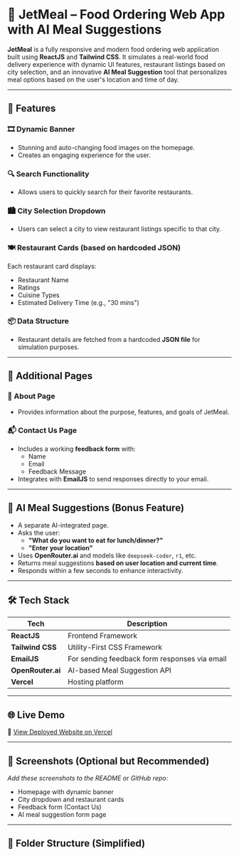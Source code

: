 # 🍱 JetMeal – Food Ordering Web App with AI Meal Suggestions

**JetMeal** is a fully responsive and modern food ordering web application built using **ReactJS** and **Tailwind CSS**. It simulates a real-world food delivery experience with dynamic UI features, restaurant listings based on city selection, and an innovative **AI Meal Suggestion** tool that personalizes meal options based on the user's location and time of day.

---

## 🚀 Features

### 🎞️ Dynamic Banner
- Stunning and auto-changing food images on the homepage.
- Creates an engaging experience for the user.

### 🔍 Search Functionality
- Allows users to quickly search for their favorite restaurants.

### 🏙️ City Selection Dropdown
- Users can select a city to view restaurant listings specific to that city.

### 🍽️ Restaurant Cards (based on hardcoded JSON)
Each restaurant card displays:
- Restaurant Name
- Ratings
- Cuisine Types
- Estimated Delivery Time (e.g., "30 mins")

### 📦 Data Structure
- Restaurant details are fetched from a hardcoded **JSON file** for simulation purposes.

---

## 📄 Additional Pages

### 🧾 About Page
- Provides information about the purpose, features, and goals of JetMeal.

### 📬 Contact Us Page
- Includes a working **feedback form** with:
  - Name
  - Email
  - Feedback Message
- Integrates with **EmailJS** to send responses directly to your email.

---

## 🤖 AI Meal Suggestions (Bonus Feature)
- A separate AI-integrated page.
- Asks the user:
  - **"What do you want to eat for lunch/dinner?"**
  - **"Enter your location"**
- Uses **OpenRouter.ai** and models like `deepseek-coder`, `r1`, etc.
- Returns meal suggestions **based on user location and current time**.
- Responds within a few seconds to enhance interactivity.

---

## 🛠️ Tech Stack

| Tech             | Description                        |
|------------------|------------------------------------|
| **ReactJS**      | Frontend Framework                 |
| **Tailwind CSS** | Utility-First CSS Framework        |
| **EmailJS**      | For sending feedback form responses via email |
| **OpenRouter.ai**| AI-based Meal Suggestion API       |
| **Vercel**       | Hosting platform                   |

---

## 🌐 Live Demo

🔗 [View Deployed Website on Vercel](https://your-vercel-link.com)

---

## 📸 Screenshots (Optional but Recommended)

_Add these screenshots to the README or GitHub repo:_
- Homepage with dynamic banner
- City dropdown and restaurant cards
- Feedback form (Contact Us)
- AI meal suggestion form page

---

## 📁 Folder Structure (Simplified)

